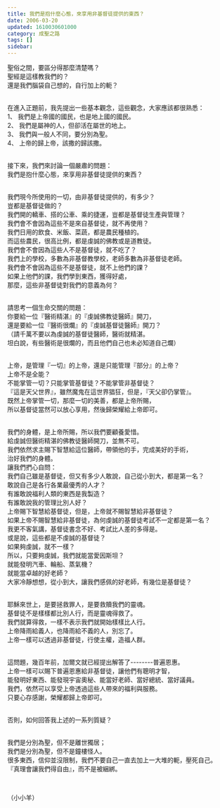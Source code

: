 ```yaml
---
title: 我們是抱什麼心態，來享用非基督徒提供的東西？
date: 2006-03-20
updated: 1610030601000
category: 成聖之路
tags: []
sidebar: 
---
```


<p>聖俗之間，要區分得那麼清楚嗎？<br/>
聖經是這樣教我們的？<br/>
還是我們腦袋自己想的，自行加上的軛？</p>
<p><br/>
在進入正題前，我先提出一些基本觀念，這些觀念，大家應該都很熟悉：<br/>
1、 我們是上帝國的國民，也是地上國的國民。<br/>
2、 我們是屬神的人，但卻活在屬世的地上。<br/>
3、 我們與一般人不同，要分別為聖。<br/>
4、 上帝的歸上帝，該撒的歸該撒。</p>
<p><br/>
接下來，我們來討論一個嚴肅的問題：<br/>
我們是抱什麼心態，來享用非基督徒提供的東西？</p>
<p><br/>
我們現今所使用的一切，由非基督徒提供的，有多少？<br/>
豈都是基督徒做的？<br/>
我們開的轎車、搭的公車、乘的捷運，豈都是基督徒生產與管理？<br/>
我們會不會因為這些不是來自基督徒，就不再使用？<br/>
我們日用的飲食、米飯、菜蔬，都是農民種植的。<br/>
而這些農民，很高比例，都是虔誠的佛教或是道教徒。<br/>
我們會不會因為這些人不是基督徒，就不吃了？<br/>
我們上的學校，多數為非基督教學校，老師多數為非基督徒老師。<br/>
我們會不會因為這些不是基督徒，就不上他們的課？<br/>
如果上他們的課，我們學到東西，獲得好處，<br/>
那麼，這些非基督徒對我們的意義為何？</p>
<p><br/>
請思考一個生命交關的問題：<br/>
你要給一位『醫術精湛』的『虔誠佛教徒醫師』開刀，<br/>
還是要給一位『醫術很爛』的『虔誠基督徒醫師』開刀？<br/>
（請千萬不要以為虔誠的基督徒醫師，醫術就精湛。<br/>
坦白說，有些醫術是很爛的，而且他們自己也未必知道自己爛）</p>
<p><br/>
上帝，是管理『一切』的上帝，還是只能管理『部分』的上帝？<br/>
上帝不是全能？<br/>
不能掌管一切？只能掌管基督徒？不能掌管非基督徒？<br/>
『這是天父世界』，雖然魔鬼在這世界猖狂，但是，『天父卻仍掌管』。<br/>
既然上帝掌管一切，那麼一切的美善，都是上帝所賜，<br/>
所以基督徒當然可以放心享用，然後歸榮耀給上帝即可。</p>
<p><br/>
我們的身體，是上帝所賜，所以我們要顧養愛惜。<br/>
給虔誠但醫術精湛的佛教徒醫師開刀，並無不可。<br/>
我們依然求主賜下智慧給這位醫師，帶領他的手，完成美好的手術，<br/>
治好我們的身體。<br/>
讓我們捫心自問：<br/>
我們自己雖是基督徒，但又有多少人敢說，自己從小到大，都是第一名？<br/>
敢說自己是各行各業最優秀的人才？<br/>
有誰敢說福利人類的東西是我製造？<br/>
有誰敢說我的管理比別人好？<br/>
上帝賜下智慧給基督徒，但是，上帝就不賜智慧給非基督徒？<br/>
如果上帝不賜智慧給非基督徒，為何虔誠的基督徒考試不一定都是第一名？<br/>
我更不客氣講，基督徒書念不好、考試比人差的多得是。<br/>
或是說，這些都是不虔誠的基督徒？<br/>
如果夠虔誠，就不一樣？<br/>
所以，只要夠虔誠，我們就能當愛因斯坦？<br/>
就能發明汽車、輪船、蒸氣機？<br/>
就能當卓越的好老師？<br/>
大家冷靜想想，從小到大，讓我們感佩的好老師，有幾位是基督徒？</p>
<p><br/>
耶穌來世上，是要拯救罪人，是要救贖我們的靈魂。<br/>
基督徒不是樣樣都比別人行，而是靈魂得救了。<br/>
我們就算得救，一樣不表示我們就開始樣樣比人行。<br/>
上帝降雨給義人，也降雨給不義的人，別忘了。<br/>
上帝一樣可以透過非基督徒，行使主權，造福人群。</p>
<p><br/>
這問題，幾百年前，加爾文就已經提出解答了--------普遍恩惠。<br/>
上帝一樣可以賜下普遍恩惠給非基督徒，讓他們有聰明才智，<br/>
能發明好東西、能發現宇宙奧秘、能當好老師、當好總統、當好議員。<br/>
我們，依然可以享受上帝透過這些人帶來的福利與服務。<br/>
只要心存感謝，榮耀都歸上帝即可。</p>
<p><br/>
否則，如何回答我上述的一系列質疑？</p>
<p><br/>
我們是分別為聖，但不是離世獨居；<br/>
我們是分別為聖，但不是鐘樓怪人。<br/>
很多東西，信仰並沒限制，我們不要自己一直去加上一大堆的軛，壓死自己。<br/>
『真理會讓我們得自由』，而不是被綑綁。</p>
<p> </p>
<p>（小小羊）</p>
